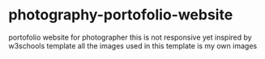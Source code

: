 # photography-portofolio-website
portofolio website for photographer
this is not responsive yet
inspired by w3schools template
all the images used in this template is my own images 
